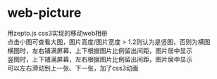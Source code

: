 # web-picture

用zepto.js css3实现的移动web相册<br>
点击小图可查看大图，图片高度/图片宽度 > 1.2则认为是竖图，否则为横图<br>
横图时，左右铺满屏幕，上下根据图片比例留出间距，图片居中显示<br>
竖图时，上下铺满屏幕，左右根据图片比例留出间距，图片居中显示<br>
可以左右滑动到上一张、下一张，加了css3动画
